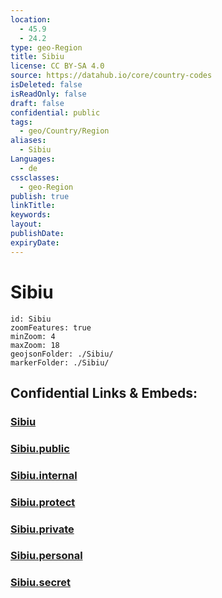 ```yaml
---
location:
  - 45.9
  - 24.2
type: geo-Region
title: Sibiu
license: CC BY-SA 4.0
source: https://datahub.io/core/country-codes
isDeleted: false
isReadOnly: false
draft: false
confidential: public
tags:
  - geo/Country/Region
aliases:
  - Sibiu
Languages:
  - de
cssclasses:
  - geo-Region
publish: true
linkTitle:
keywords:
layout:
publishDate:
expiryDate:
---
```


# Sibiu

```leaflet
id: Sibiu
zoomFeatures: true 
minZoom: 4 
maxZoom: 18
geojsonFolder: ./Sibiu/
markerFolder: ./Sibiu/
```


## Confidential Links & Embeds: 

### [Sibiu](/_Standards/Earth/Continent/Europe/Europe~East/Romania/Regions~Romania/Romania~Centru/Sibiu.md) 

### [Sibiu.public](/_public/Earth/Continent/Europe/Europe~East/Romania/Regions~Romania/Romania~Centru/Sibiu.public.md) 

### [Sibiu.internal](/_internal/Earth/Continent/Europe/Europe~East/Romania/Regions~Romania/Romania~Centru/Sibiu.internal.md) 

### [Sibiu.protect](/_protect/Earth/Continent/Europe/Europe~East/Romania/Regions~Romania/Romania~Centru/Sibiu.protect.md) 

### [Sibiu.private](/_private/Earth/Continent/Europe/Europe~East/Romania/Regions~Romania/Romania~Centru/Sibiu.private.md) 

### [Sibiu.personal](/_personal/Earth/Continent/Europe/Europe~East/Romania/Regions~Romania/Romania~Centru/Sibiu.personal.md) 

### [Sibiu.secret](/_secret/Earth/Continent/Europe/Europe~East/Romania/Regions~Romania/Romania~Centru/Sibiu.secret.md)


